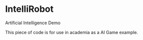 IntelliRobot
============

Artificial Intelligence Demo

This piece of code is for use in academia as a AI Game example.